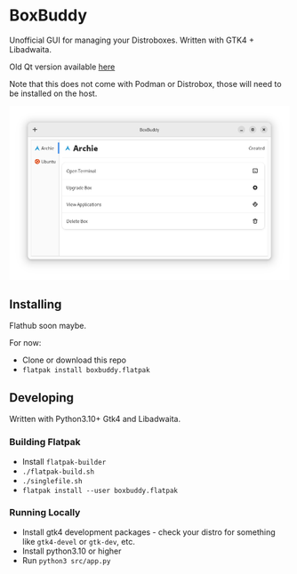 # BoxBuddy
Unofficial GUI for managing your Distroboxes. Written with GTK4 + Libadwaita.

Old Qt version available [here](https://github.com/Dvlv/BoxBuddy)

Note that this does not come with Podman or Distrobox, those will need to be installed on the host.

![Main Menu](docs/screenshot-1.png)


## Installing
Flathub soon maybe.

For now:

- Clone or download this repo
- `flatpak install boxbuddy.flatpak`


## Developing

Written with Python3.10+ Gtk4 and Libadwaita.

### Building Flatpak
- Install `flatpak-builder`
- `./flatpak-build.sh`
- `./singlefile.sh`
- `flatpak install --user boxbuddy.flatpak`

### Running Locally
- Install gtk4 development packages - check your distro for something like `gtk4-devel` or `gtk-dev`, etc.
- Install python3.10 or higher
- Run `python3 src/app.py`



